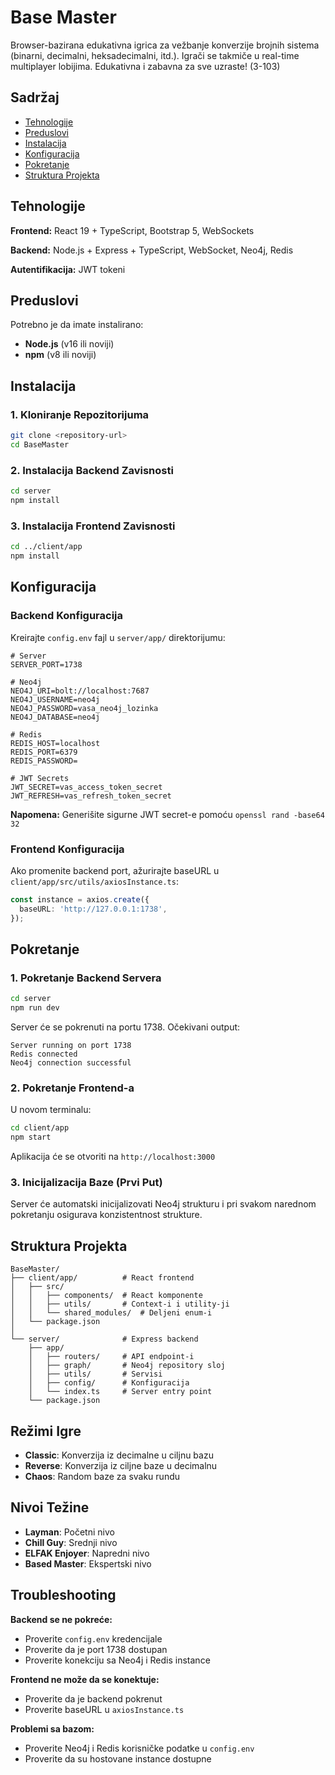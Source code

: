 # Base Master

Browser-bazirana edukativna igrica za vežbanje konverzije brojnih sistema (binarni, decimalni, heksadecimalni, itd.). Igrači se takmiče u real-time multiplayer lobijima. Edukativna i zabavna za sve uzraste! (3-103)

## Sadržaj

- [Tehnologije](#tehnologije)
- [Preduslovi](#preduslovi)
- [Instalacija](#instalacija)
- [Konfiguracija](#konfiguracija)
- [Pokretanje](#pokretanje)
- [Struktura Projekta](#struktura-projekta)

## Tehnologije

**Frontend:** React 19 + TypeScript, Bootstrap 5, WebSockets

**Backend:** Node.js + Express + TypeScript, WebSocket, Neo4j, Redis

**Autentifikacija:** JWT tokeni

## Preduslovi

Potrebno je da imate instalirano:

- **Node.js** (v16 ili noviji)
- **npm** (v8 ili noviji)

## Instalacija

### 1. Kloniranje Repozitorijuma

```bash
git clone <repository-url>
cd BaseMaster
```

### 2. Instalacija Backend Zavisnosti

```bash
cd server
npm install
```

### 3. Instalacija Frontend Zavisnosti

```bash
cd ../client/app
npm install
```

## Konfiguracija

### Backend Konfiguracija

Kreirajte `config.env` fajl u `server/app/` direktorijumu:

```env
# Server
SERVER_PORT=1738

# Neo4j
NEO4J_URI=bolt://localhost:7687
NEO4J_USERNAME=neo4j
NEO4J_PASSWORD=vasa_neo4j_lozinka
NEO4J_DATABASE=neo4j

# Redis
REDIS_HOST=localhost
REDIS_PORT=6379
REDIS_PASSWORD=

# JWT Secrets
JWT_SECRET=vas_access_token_secret
JWT_REFRESH=vas_refresh_token_secret
```

**Napomena:** Generišite sigurne JWT secret-e pomoću `openssl rand -base64 32`

### Frontend Konfiguracija

Ako promenite backend port, ažurirajte baseURL u `client/app/src/utils/axiosInstance.ts`:

```typescript
const instance = axios.create({
  baseURL: 'http://127.0.0.1:1738',
});
```

## Pokretanje

### 1. Pokretanje Backend Servera

```bash
cd server
npm run dev
```

Server će se pokrenuti na portu 1738. Očekivani output:
```
Server running on port 1738
Redis connected
Neo4j connection successful
```

### 2. Pokretanje Frontend-a

U novom terminalu:

```bash
cd client/app
npm start
```

Aplikacija će se otvoriti na `http://localhost:3000`

### 3. Inicijalizacija Baze (Prvi Put)

Server će automatski inicijalizovati Neo4j strukturu i pri svakom narednom pokretanju osigurava konzistentnost strukture.

## Struktura Projekta

```
BaseMaster/
├── client/app/          # React frontend
│   ├── src/
│   │   ├── components/  # React komponente
│   │   ├── utils/       # Context-i i utility-ji
│   │   └── shared_modules/  # Deljeni enum-i
│   └── package.json
│
└── server/              # Express backend
    ├── app/
    │   ├── routers/     # API endpoint-i
    │   ├── graph/       # Neo4j repository sloj
    │   ├── utils/       # Servisi
    │   ├── config/      # Konfiguracija
    │   └── index.ts     # Server entry point
    └── package.json
```

## Režimi Igre

- **Classic**: Konverzija iz decimalne u ciljnu bazu
- **Reverse**: Konverzija iz ciljne baze u decimalnu
- **Chaos**: Random baze za svaku rundu

## Nivoi Težine

- **Layman**: Početni nivo
- **Chill Guy**: Srednji nivo
- **ELFAK Enjoyer**: Napredni nivo
- **Based Master**: Ekspertski nivo

## Troubleshooting

**Backend se ne pokreće:**
- Proverite `config.env` kredencijale
- Proverite da je port 1738 dostupan
- Proverite konekciju sa Neo4j i Redis instance

**Frontend ne može da se konektuje:**
- Proverite da je backend pokrenut
- Proverite baseURL u `axiosInstance.ts`

**Problemi sa bazom:**
- Proverite Neo4j i Redis korisničke podatke u `config.env`
- Proverite da su hostovane instance dostupne